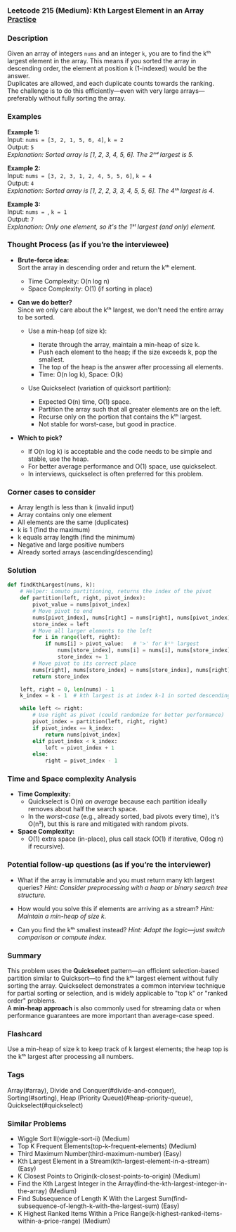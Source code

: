 ### Leetcode 215 (Medium): Kth Largest Element in an Array [Practice](https://leetcode.com/problems/kth-largest-element-in-an-array)

### Description  
Given an array of integers `nums` and an integer `k`, you are to find the kᵗʰ largest element in the array. This means if you sorted the array in descending order, the element at position k (1-indexed) would be the answer.  
Duplicates are allowed, and each duplicate counts towards the ranking.  
The challenge is to do this efficiently—even with very large arrays—preferably without fully sorting the array.

### Examples  

**Example 1:**  
Input: `nums = [3, 2, 1, 5, 6, 4]`, `k = 2`  
Output: `5`  
*Explanation: Sorted array is [1, 2, 3, 4, 5, 6]. The 2ⁿᵈ largest is 5.*

**Example 2:**  
Input: `nums = [3, 2, 3, 1, 2, 4, 5, 5, 6]`, `k = 4`  
Output: `4`  
*Explanation: Sorted array is [1, 2, 2, 3, 3, 4, 5, 5, 6]. The 4ᵗʰ largest is 4.*

**Example 3:**  
Input: `nums = `, `k = 1`  
Output: `7`  
*Explanation: Only one element, so it's the 1ˢᵗ largest (and only) element.*


### Thought Process (as if you’re the interviewee)  
- **Brute-force idea:**  
  Sort the array in descending order and return the kᵗʰ element.  
  - Time Complexity: O(n log n)
  - Space Complexity: O(1) (if sorting in place)

- **Can we do better?**  
  Since we only care about the kᵗʰ largest, we don't need the entire array to be sorted.  
  - Use a min-heap (of size k):  
    - Iterate through the array, maintain a min-heap of size k.
    - Push each element to the heap; if the size exceeds k, pop the smallest.
    - The top of the heap is the answer after processing all elements.
    - Time: O(n log k), Space: O(k)
  
  - Use Quickselect (variation of quicksort partition):  
    - Expected O(n) time, O(1) space.
    - Partition the array such that all greater elements are on the left.
    - Recurse only on the portion that contains the kᵗʰ largest.
    - Not stable for worst-case, but good in practice.

- **Which to pick?**  
  - If O(n log k) is acceptable and the code needs to be simple and stable, use the heap.
  - For better average performance and O(1) space, use quickselect.
  - In interviews, quickselect is often preferred for this problem.

### Corner cases to consider  
- Array length is less than k (invalid input)
- Array contains only one element  
- All elements are the same (duplicates)
- k is 1 (find the maximum)
- k equals array length (find the minimum)
- Negative and large positive numbers
- Already sorted arrays (ascending/descending)


### Solution

```python
def findKthLargest(nums, k):
    # Helper: Lomuto partitioning, returns the index of the pivot
    def partition(left, right, pivot_index):
        pivot_value = nums[pivot_index]
        # Move pivot to end
        nums[pivot_index], nums[right] = nums[right], nums[pivot_index]
        store_index = left
        # Move all larger elements to the left
        for i in range(left, right):
            if nums[i] > pivot_value:   # '>' for kᵗʰ largest
                nums[store_index], nums[i] = nums[i], nums[store_index]
                store_index += 1
        # Move pivot to its correct place
        nums[right], nums[store_index] = nums[store_index], nums[right]
        return store_index

    left, right = 0, len(nums) - 1
    k_index = k - 1  # kth largest is at index k-1 in sorted descending order

    while left <= right:
        # Use right as pivot (could randomize for better performance)
        pivot_index = partition(left, right, right)
        if pivot_index == k_index:
            return nums[pivot_index]
        elif pivot_index < k_index:
            left = pivot_index + 1
        else:
            right = pivot_index - 1
```

### Time and Space complexity Analysis  

- **Time Complexity:**  
  - Quickselect is O(n) *on average* because each partition ideally removes about half the search space.
  - In the *worst-case* (e.g., already sorted, bad pivots every time), it's O(n²), but this is rare and mitigated with random pivots.
- **Space Complexity:**  
  - O(1) extra space (in-place), plus call stack (O(1) if iterative, O(log n) if recursive).

### Potential follow-up questions (as if you’re the interviewer)  

- What if the array is immutable and you must return many kth largest queries?
  *Hint: Consider preprocessing with a heap or binary search tree structure.*

- How would you solve this if elements are arriving as a stream?
  *Hint: Maintain a min-heap of size k.*

- Can you find the kᵗʰ smallest instead?
  *Hint: Adapt the logic—just switch comparison or compute index.*

### Summary
This problem uses the **Quickselect** pattern—an efficient selection-based partition similar to Quicksort—to find the kᵗʰ largest element without fully sorting the array. Quickselect demonstrates a common interview technique for partial sorting or selection, and is widely applicable to "top k" or "ranked order" problems.  
A **min-heap approach** is also commonly used for streaming data or when performance guarantees are more important than average-case speed.


### Flashcard
Use a min-heap of size k to keep track of k largest elements; the heap top is the kᵗʰ largest after processing all numbers.

### Tags
Array(#array), Divide and Conquer(#divide-and-conquer), Sorting(#sorting), Heap (Priority Queue)(#heap-priority-queue), Quickselect(#quickselect)

### Similar Problems
- Wiggle Sort II(wiggle-sort-ii) (Medium)
- Top K Frequent Elements(top-k-frequent-elements) (Medium)
- Third Maximum Number(third-maximum-number) (Easy)
- Kth Largest Element in a Stream(kth-largest-element-in-a-stream) (Easy)
- K Closest Points to Origin(k-closest-points-to-origin) (Medium)
- Find the Kth Largest Integer in the Array(find-the-kth-largest-integer-in-the-array) (Medium)
- Find Subsequence of Length K With the Largest Sum(find-subsequence-of-length-k-with-the-largest-sum) (Easy)
- K Highest Ranked Items Within a Price Range(k-highest-ranked-items-within-a-price-range) (Medium)